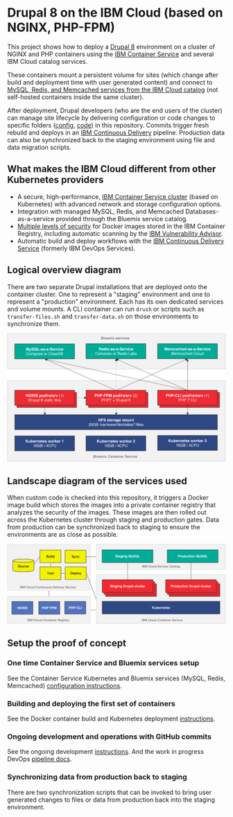 # Drupal 8 on the IBM Cloud (based on NGINX, PHP-FPM)
This project shows how to deploy a [Drupal 8](https://www.drupal.org/docs/8/) environment on a cluster of NGINX and PHP containers using the [IBM Container Service](https://www.ibm.com/cloud-computing/bluemix/containers) and several IBM Cloud catalog services.

These containers mount a persistent volume for sites (which change after build and deployment time with user generated content) and connect to [MySQL, Redis, and Memcached services from the IBM Cloud catalog](https://console.bluemix.net/catalog/?env_id=ibm%3Ayp%3Aus-south&category=data) (not self-hosted containers inside the same cluster).

After deployment, Drupal developers (who are the end users of the cluster) can manage site lifecycle by delivering configuration or code changes to specific folders ([config](/tree/master/config), [code](/tree/master/code)) in this repository. Commits trigger fresh rebuild and deploys in an [IBM Continuous Delivery](https://console.bluemix.net/catalog/services/continuous-delivery/?taxonomyNavigation=services&cm_mc_uid=36647820015315082453960&cm_mc_sid_50200000=1509381998&env_id=ibm%3Ayp%3Aus-south) pipeline. Production data can also be synchronized back to the staging environment using file and data migration scripts. 

## What makes the IBM Cloud different from other Kubernetes providers
- A secure, high-performance, [IBM Container Service cluster](https://console.bluemix.net/docs/containers/cs_planning.html#cs_planning) (based on Kubernetes) with advanced network and storage configuration options.
- Integration with managed MySQL, Redis, and Memcached Databases-as-a-service provided through the Bluemix service catalog.
- [Multiple levels of security](https://console.bluemix.net/docs/containers/cs_security.html#cs_security) for Docker images stored in the IBM Container Registry, including automatic scanning by the [IBM Vulnerability Advisor](https://www.ibm.com/blogs/bluemix/2017/03/assessing-security-risk-containers-vulnerability-advisor/).
- Automatic build and deploy workflows with the [IBM Continuous Delivery Service](https://console.bluemix.net/catalog/services/continuous-delivery/?taxonomyNavigation=services&cm_mc_uid=36647820015315082453960&cm_mc_sid_50200000=1509381998&env_id=ibm%3Ayp%3Aus-south) (formerly IBM DevOps Services).

## Logical overview diagram
There are two separate Drupal installations that are deployed onto the container cluster. One to represent a "staging" environment and one to represent a "production" environment. Each has its own dedicated services and volume mounts. A CLI container can run `drush` or scripts such as `transfer-files.sh` and `transfer-data.sh` on those environments to synchronize them.

![](docs/img/architecture.png)

## Landscape diagram of the services used
When custom code is checked into this repository, it triggers a Docker image build which stores the images into a private container registry that analyzes the security of the images. These images are then rolled out across the Kubernetes cluster through staging and production gates. Data from production can be synchronized back to staging to ensure the environments are as close as possible.

![](docs/img/links.png)

## Setup the proof of concept

### One time Container Service and Bluemix services setup
See the Container Service Kubernetes and Bluemix services (MySQL, Redis, Memcached) [configuration instructions](docs/INITIAL-SETUP.md).

### Building and deploying the first set of containers
See the Docker container build and Kubernetes deployment [instructions](docs/DEPLOY-CONTAINERS.md).

### Ongoing development and operations with GitHub commits
See the ongoing development [instructions](docs/ONGOING-DEVELOPMENT.md). And the work in progress DevOps [pipeline docs](docs/PIPELINE-SETUP.md).

### Synchronizing data from production back to staging
There are two synchronization scripts that can be invoked to bring user generated changes to files or data from production back into the staging environment.
